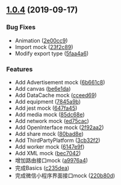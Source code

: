 <a name="1.0.4"></a>
## [1.0.4](https://github.com/yirit/weapp-mock/compare/c235dea...v1.0.4) (2019-09-17)


### Bug Fixes

* Animation ([2e00cc9](https://github.com/yirit/weapp-mock/commit/2e00cc9))
* Import mock ([23f2c89](https://github.com/yirit/weapp-mock/commit/23f2c89))
* Modify export type ([5faa4a6](https://github.com/yirit/weapp-mock/commit/5faa4a6))


### Features

* Add Advertisement mock ([6b661c8](https://github.com/yirit/weapp-mock/commit/6b661c8))
* Add canvas ([be6e1da](https://github.com/yirit/weapp-mock/commit/be6e1da))
* Add DataCache mock ([cceed69](https://github.com/yirit/weapp-mock/commit/cceed69))
* Add equipment ([7845a9b](https://github.com/yirit/weapp-mock/commit/7845a9b))
* Add jest mock ([647fa45](https://github.com/yirit/weapp-mock/commit/647fa45))
* Add media mock ([85dc68e](https://github.com/yirit/weapp-mock/commit/85dc68e))
* Add network mock ([ed75cac](https://github.com/yirit/weapp-mock/commit/ed75cac))
* Add OpenInterface mock ([2f92aa2](https://github.com/yirit/weapp-mock/commit/2f92aa2))
* Add share mock ([80bad8e](https://github.com/yirit/weapp-mock/commit/80bad8e))
* Add ThirdPartyPlatform ([3cb32f2](https://github.com/yirit/weapp-mock/commit/3cb32f2))
* Add worker mock ([6147e9f](https://github.com/yirit/weapp-mock/commit/6147e9f))
* Add XML mock ([bec7042](https://github.com/yirit/weapp-mock/commit/bec7042))
* 增加路由接口mock ([a9976a4](https://github.com/yirit/weapp-mock/commit/a9976a4))
* 完成Basics ([c235dea](https://github.com/yirit/weapp-mock/commit/c235dea))
* 完成微信小程序界面接口mock ([220b80d](https://github.com/yirit/weapp-mock/commit/220b80d))



